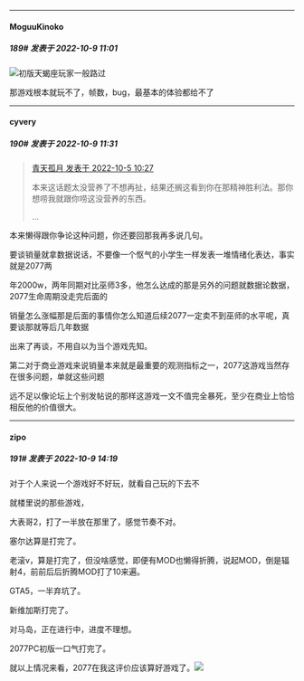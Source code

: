 

*****

####  MoguuKinoko  
##### 189#       发表于 2022-10-9 11:01

<img src="https://static.saraba1st.com/image/smiley/face2017/009.gif" referrerpolicy="no-referrer">初版天蝎座玩家一般路过

那游戏根本就玩不了，帧数，bug，最基本的体验都给不了



*****

####  cyvery  
##### 190#       发表于 2022-10-9 11:31

<blockquote><a href="httphttps://bbs.saraba1st.com/2b/forum.php?mod=redirect&amp;goto=findpost&amp;pid=57765587&amp;ptid=2097681" target="_blank">青天孤月 发表于 2022-10-5 10:27</a>

本来这话题太没营养了不想再扯，结果还搁这看到你在那精神胜利法。那你想唠我就跟你唠这没营养的东西。

 ...</blockquote>
本来懒得跟你争论这种问题，你还要回那我再多说几句。

要谈销量就拿数据说话，不要像一个怄气的小学生一样发表一堆情绪化表达，事实就是2077两

年2000w，两年同期对比巫师3多，他怎么达成的那是另外的问题就数据论数据，2077生命周期没走完后面的

销量怎么涨幅那是后面的事情你怎么知道后续2077一定卖不到巫师的水平呢，真要谈那就等后几年数据

出来了再谈，不用自以为当个游戏先知。

第二对于商业游戏来说销量本来就是最重要的观测指标之一，2077这游戏当然存在很多问题，单就这些问题

远不足以像论坛上个别发帖说的那样这游戏一文不值完全暴死，至少在商业上恰恰相反他的价值很大。



*****

####  zipo  
##### 191#       发表于 2022-10-9 14:19

对于个人来说一个游戏好不好玩，就看自己玩的下去不

就楼里说的那些游戏，

大表哥2，打了一半放在那里了，感觉节奏不对。

塞尔达算是打完了。

老滚v，算是打完了，但没啥感觉，即便有MOD也懒得折腾，说起MOD，倒是辐射4，前前后后折腾MOD打了10来遍。

GTA5，一半弃坑了。

新维加斯打完了。

对马岛，正在进行中，进度不理想。

2077PC初版一口气打完了。

就以上情况来看，2077在我这评价应该算好游戏了。<img src="https://static.saraba1st.com/image/smiley/face2017/037.png" referrerpolicy="no-referrer">

